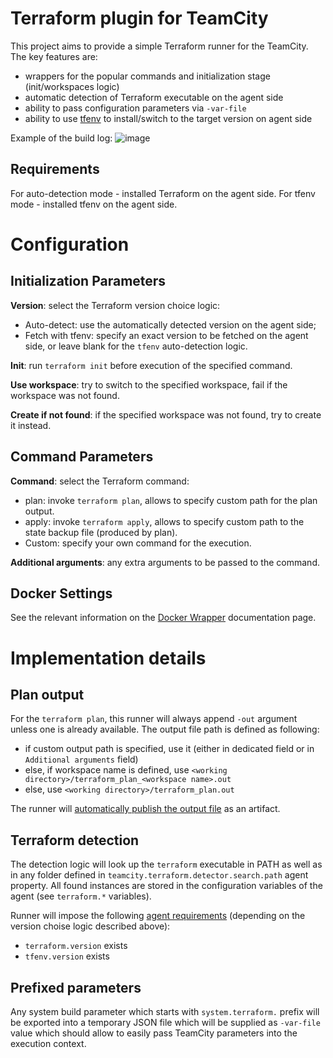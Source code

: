 # Terraform plugin for TeamCity

This project aims to provide a simple Terraform runner for the TeamCity. The key features are:

* wrappers for the popular commands and initialization stage (init/workspaces logic)
* automatic detection of Terraform executable on the agent side
* ability to pass configuration parameters via `-var-file`
* ability to use [tfenv](https://github.com/tfutils/tfenv) to install/switch to the target version on agent side

Example of the build log:
![image](https://user-images.githubusercontent.com/63649969/113509602-27608200-955f-11eb-8438-feb62088e10a.png)

## Requirements
For auto-detection mode - installed Terraform on the agent side.
For tfenv mode - installed tfenv on the agent side.

# Configuration

## Initialization Parameters

**Version**: select the Terraform version choice logic:

* Auto-detect: use the automatically detected version on the agent side;
* Fetch with tfenv: specify an exact version to be fetched on the agent side, or leave blank for the `tfenv` auto-detection logic.

**Init**: run `terraform init` before execution of the specified command.

**Use workspace**: try to switch to the specified workspace, fail if the workspace was not found.

**Create if not found**: if the specified workspace was not found, try to create it instead.

## Command Parameters

**Command**: select the Terraform command:

* plan: invoke `terraform plan`, allows to specify custom path for the plan output.
* apply: invoke `terraform apply`, allows to specify custom path to the state backup file (produced by plan).
* Custom: specify your own command for the execution.

**Additional arguments**: any extra arguments to be passed to the command.

## Docker Settings

See the relevant information on the [Docker Wrapper](https://www.jetbrains.com/help/teamcity/docker-wrapper.html) documentation page.

# Implementation details

## Plan output

For the `terraform plan`, this runner will always append `-out`  argument unless one is already available. The output file path is defined as following:

* if custom output path is specified, use it (either in dedicated field or in `Additional arguments` field)
* else, if workspace name is defined, use `<working directory>/terraform_plan_<workspace name>.out`
* else, use `<working directory>/terraform_plan.out`

The runner will [automatically publish the output file](https://www.jetbrains.com/help/teamcity/service-messages.html#Publishing+Artifacts+while+the+Build+is+Still+in+Progress) as an artifact.

## Terraform detection

The detection logic will look up the `terraform` executable in PATH as well as in any folder defined in `teamcity.terraform.detector.search.path` agent property. All found instances are stored in the configuration variables of the agent (see `terraform.*` variables).

Runner will impose the following [agent requirements](https://www.jetbrains.com/help/teamcity/agent-requirements.html) (depending on the version choise logic described above):

* `terraform.version` exists
* `tfenv.version` exists

## Prefixed parameters

Any system build parameter which starts with `system.terraform.` prefix will be exported into a temporary JSON file which will be supplied as `-var-file` value which should allow to easily pass TeamCity parameters into the execution context. 
